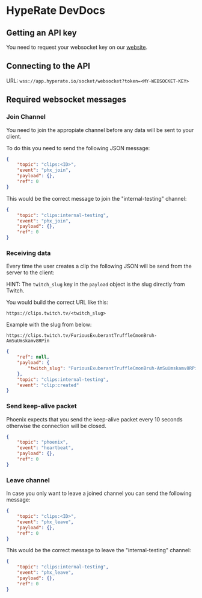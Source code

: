 # HypeRate DevDocs

## Getting an API key

You need to request your websocket key on our [website](https://www.hyperate.io/api).

## Connecting to the API

URL: `wss://app.hyperate.io/socket/websocket?token=<MY-WEBSOCKET-KEY>`

## Required websocket messages

### Join Channel

You need to join the appropiate channel before any data will be sent to your
client.

To do this you need to send the following JSON message:

```json
{
	"topic": "clips:<ID>",
	"event": "phx_join",
	"payload": {},
	"ref": 0
}
```

This would be the correct message to join the "internal-testing" channel:

```json
{
	"topic": "clips:internal-testing",
	"event": "phx_join",
	"payload": {},
	"ref": 0
}
```

### Receiving data

Every time the user creates a clip the following JSON will be send from the server to the client:

HINT: The `twitch_slug` key in the `payload` object is the slug directly from Twitch.

You would build the correct URL like this:

`https://clips.twitch.tv/<twitch_slug>`

Example with the slug from below:

`https://clips.twitch.tv/FuriousExuberantTruffleCmonBruh-AmSuUmskamv8RPin`

```json
{
	"ref": null,
	"payload": {
		"twitch_slug": "FuriousExuberantTruffleCmonBruh-AmSuUmskamv8RPin"
	},
	"topic": "clips:internal-testing",
	"event": "clip:created"
}
```

### Send keep-alive packet

Phoenix expects that you send the keep-alive packet every 10 seconds otherwise the connection will be closed.

```json
{
	"topic": "phoenix",
	"event": "heartbeat",
	"payload": {},
	"ref": 0
}
```

### Leave channel

In case you only want to leave a joined channel you can send the following message:

```json
{
	"topic": "clips:<ID>",
	"event": "phx_leave",
	"payload": {},
	"ref": 0
}
```

This would be the correct message to leave the "internal-testing" channel:

```json
{
	"topic": "clips:internal-testing",
	"event": "phx_leave",
	"payload": {},
	"ref": 0
}
```
